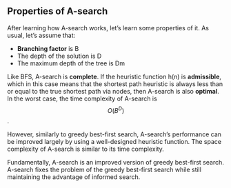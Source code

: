 ## Properties of A-search

After learning how A-search works, let’s learn some properties of it. As usual, let’s assume that:
* **Branching factor** is B
* The depth of the solution is D
* The maximum depth of the tree is Dm

Like BFS, A-search is **complete**. If the heuristic function h(n) is **admissible**, which in this case means that the shortest path heuristic is always less than or equal to the true shortest path via nodes, then A-search is also **optimal**. In the worst case, the time complexity of A-search is $$O(B^D)$$. 

However, similarly to greedy best-first search, A-search’s performance can be improved largely by using a well-designed heuristic function. The space complexity of A-search is similar to its time complexity.


Fundamentally, A-search is an improved version of greedy best-first search. A-search fixes the problem of the greedy best-first search while still maintaining the advantage of informed search.

